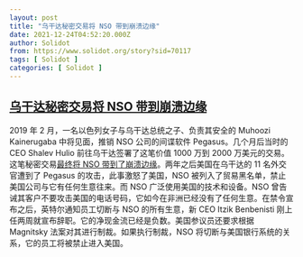 ```yaml
---
layout: post
title: "乌干达秘密交易将 NSO 带到崩溃边缘"
date: 2021-12-24T04:52:20.000Z
author: Solidot
from: https://www.solidot.org/story?sid=70117
tags: [ Solidot ]
categories: [ Solidot ]
---
```

<!--1640321540000-->
[乌干达秘密交易将 NSO 带到崩溃边缘](https://www.solidot.org/story?sid=70117)
------

<div>
2019 年 2 月，一名以色列女子与乌干达总统之子、负责其安全的 Muhoozi Kainerugaba 中将见面，推销 NSO 公司的间谍软件 Pegasus。几个月后当时的 CEO Shalev Hulio 前往乌干达签署了这笔价值 1000 万到 2000 万美元的交易。这笔秘密交易<a href="https://arstechnica.com/features/2021/12/the-secret-uganda-deal-that-has-brought-nso-to-the-brink-of-collapse/" target="_blank">最终将 NSO 带到了崩溃边缘</a>。两年之后美国在乌干达的 11 名外交官遭到了 Pegasus 的攻击，此事激怒了美国，NSO 被列入了贸易黑名单，禁止美国公司与它有任何生意往来。而 NSO 广泛使用美国的技术和设备。NSO 曾告诫其客户不要攻击美国的电话号码，它如今在非洲已经没有了任何生意。在禁令宣布之后，英特尔通知员工切断与 NSO 的所有生意，新 CEO  Itzik Benbenisti 刚上任两周就宣布辞职。它的净现金流已经是负数。美国参议员还要求根据  Magnitsky 法案对其进行制裁。如果执行制裁，NSO 将切断与美国银行系统的关系，它的员工将被禁止进入美国。
</div>
